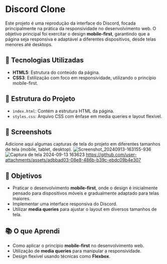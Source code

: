 # Discord Clone

Este projeto é uma reprodução da interface do Discord, focada principalmente na prática da responsividade no desenvolvimento web. O objetivo principal foi exercitar o design **mobile-first**, garantindo que a página seja responsiva e adaptável a diferentes dispositivos, desde telas menores até desktops.

## 🚀 Tecnologias Utilizadas

- **HTML5**: Estrutura do conteúdo da página.
- **CSS3**: Estilização com foco em responsividade, utilizando o princípio mobile-first.

## 📂 Estrutura do Projeto

- `index.html`: Contém a estrutura HTML da página.
- `styles.css`: Arquivo CSS com ênfase em media queries e layout flexível.

## 📸 Screenshots

Adicione aqui algumas capturas de tela do projeto em diferentes tamanhos de tela (mobile, tablet, desktop).
![Screenshot_20240913-163155-936](https://github.com/user-attachments/assets/363e94a5-bccc-4586-9538-0a96f4fc0899)
![Captura de tela 2024-09-13 163623](https://github.com/user-attachments/assets/d36bcf00-6a27-455b-83e2-713f89093c4c)
https://github.com/user-attachments/assets/adbbad03-08e8-486b-b39c-ebdc09b4e307

## 🎯 Objetivos

- Praticar o desenvolvimento **mobile-first**, onde o design é inicialmente pensado para dispositivos móveis e gradualmente adaptado para telas maiores.
- Implementar uma interface responsiva do Discord.
- Utilizar **media queries** para ajustar o layout em diversos tamanhos de tela.

## 📚 O que Aprendi

- Como aplicar o princípio **mobile-first** no desenvolvimento web.
- Utilização de **media queries** para manipular a responsividade.
- Design flexível usando técnicas como **Flexbox**.
